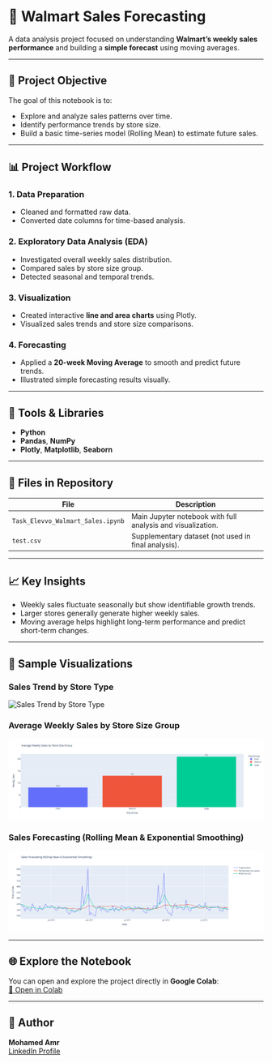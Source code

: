 # 🛒 Walmart Sales Forecasting  

A data analysis project focused on understanding **Walmart’s weekly sales performance** and building a **simple forecast** using moving averages.  

---

## 🎯 Project Objective  
The goal of this notebook is to:  
- Explore and analyze sales patterns over time.  
- Identify performance trends by store size.  
- Build a basic time-series model (Rolling Mean) to estimate future sales.  

---

## 📊 Project Workflow  

### 1. Data Preparation  
- Cleaned and formatted raw data.  
- Converted date columns for time-based analysis.  

### 2. Exploratory Data Analysis (EDA)  
- Investigated overall weekly sales distribution.  
- Compared sales by store size group.  
- Detected seasonal and temporal trends.  

### 3. Visualization  
- Created interactive **line and area charts** using Plotly.  
- Visualized sales trends and store size comparisons.  

### 4. Forecasting  
- Applied a **20-week Moving Average** to smooth and predict future trends.  
- Illustrated simple forecasting results visually.  

---

## 🧠 Tools & Libraries  
- **Python**  
- **Pandas**, **NumPy**  
- **Plotly**, **Matplotlib**, **Seaborn**  

---

## 📁 Files in Repository  
| File | Description |
|------|--------------|
| `Task_Elevvo_Walmart_Sales.ipynb` | Main Jupyter notebook with full analysis and visualization. |
| `test.csv` | Supplementary dataset (not used in final analysis). |

---

## 📈 Key Insights  
- Weekly sales fluctuate seasonally but show identifiable growth trends.  
- Larger stores generally generate higher weekly sales.  
- Moving average helps highlight long-term performance and predict short-term changes.  

---

## 📸 Sample Visualizations  

### Sales Trend by Store Type  
![Sales Trend by Store Type]([Figure.png)

### Average Weekly Sales by Store Size Group  
![Average Weekly Sales by Store Size Group](Figure2.png)

### Sales Forecasting (Rolling Mean & Exponential Smoothing)
![Forecasting Visualization](Figure3.png)


---

## 🌐 Explore the Notebook  
You can open and explore the project directly in **Google Colab**:  
[🔗 Open in Colab](https://colab.research.google.com/drive/1GX1GKe2SJZrUlgmVfhINPwcjVjXTCscY?usp=sharing)

---

## 👤 Author  
**Mohamed Amr**  
[LinkedIn Profile](https://www.linkedin.com/in/mohamed-amr009/)  
